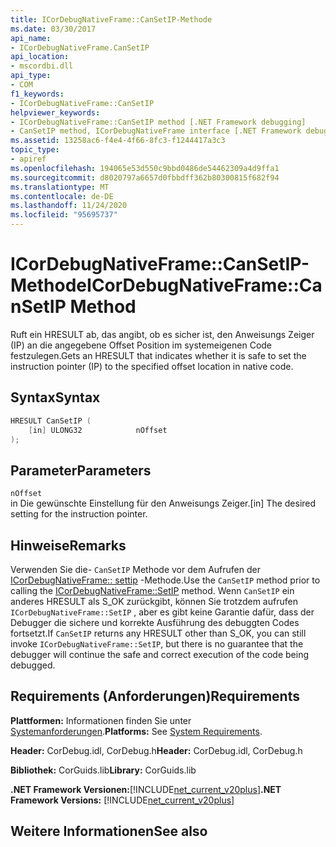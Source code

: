 ```yaml
---
title: ICorDebugNativeFrame::CanSetIP-Methode
ms.date: 03/30/2017
api_name:
- ICorDebugNativeFrame.CanSetIP
api_location:
- mscordbi.dll
api_type:
- COM
f1_keywords:
- ICorDebugNativeFrame::CanSetIP
helpviewer_keywords:
- ICorDebugNativeFrame::CanSetIP method [.NET Framework debugging]
- CanSetIP method, ICorDebugNativeFrame interface [.NET Framework debugging]
ms.assetid: 13258ac6-f4e4-4f66-8fc3-f1244417a3c3
topic_type:
- apiref
ms.openlocfilehash: 194065e53d550c9bbd0486de54462309a4d9ffa1
ms.sourcegitcommit: d8020797a6657d0fbbdff362b80300815f682f94
ms.translationtype: MT
ms.contentlocale: de-DE
ms.lasthandoff: 11/24/2020
ms.locfileid: "95695737"
---
```

# <a name="icordebugnativeframecansetip-method"></a><span data-ttu-id="86bd8-102">ICorDebugNativeFrame::CanSetIP-Methode</span><span class="sxs-lookup"><span data-stu-id="86bd8-102">ICorDebugNativeFrame::CanSetIP Method</span></span>

<span data-ttu-id="86bd8-103">Ruft ein HRESULT ab, das angibt, ob es sicher ist, den Anweisungs Zeiger (IP) an die angegebene Offset Position im systemeigenen Code festzulegen.</span><span class="sxs-lookup"><span data-stu-id="86bd8-103">Gets an HRESULT that indicates whether it is safe to set the instruction pointer (IP) to the specified offset location in native code.</span></span>  
  
## <a name="syntax"></a><span data-ttu-id="86bd8-104">Syntax</span><span class="sxs-lookup"><span data-stu-id="86bd8-104">Syntax</span></span>  
  
```cpp  
HRESULT CanSetIP (  
    [in] ULONG32            nOffset  
);  
```  
  
## <a name="parameters"></a><span data-ttu-id="86bd8-105">Parameter</span><span class="sxs-lookup"><span data-stu-id="86bd8-105">Parameters</span></span>  

 `nOffset`  
 <span data-ttu-id="86bd8-106">in Die gewünschte Einstellung für den Anweisungs Zeiger.</span><span class="sxs-lookup"><span data-stu-id="86bd8-106">[in] The desired setting for the instruction pointer.</span></span>  
  
## <a name="remarks"></a><span data-ttu-id="86bd8-107">Hinweise</span><span class="sxs-lookup"><span data-stu-id="86bd8-107">Remarks</span></span>  

 <span data-ttu-id="86bd8-108">Verwenden Sie die- `CanSetIP` Methode vor dem Aufrufen der [ICorDebugNativeFrame:: settip](icordebugnativeframe-setip-method.md) -Methode.</span><span class="sxs-lookup"><span data-stu-id="86bd8-108">Use the `CanSetIP` method prior to calling the [ICorDebugNativeFrame::SetIP](icordebugnativeframe-setip-method.md) method.</span></span> <span data-ttu-id="86bd8-109">Wenn `CanSetIP` ein anderes HRESULT als S_OK zurückgibt, können Sie trotzdem aufrufen `ICorDebugNativeFrame::SetIP` , aber es gibt keine Garantie dafür, dass der Debugger die sichere und korrekte Ausführung des debuggten Codes fortsetzt.</span><span class="sxs-lookup"><span data-stu-id="86bd8-109">If `CanSetIP` returns any HRESULT other than S_OK, you can still invoke `ICorDebugNativeFrame::SetIP`, but there is no guarantee that the debugger will continue the safe and correct execution of the code being debugged.</span></span>  
  
## <a name="requirements"></a><span data-ttu-id="86bd8-110">Requirements (Anforderungen)</span><span class="sxs-lookup"><span data-stu-id="86bd8-110">Requirements</span></span>  

 <span data-ttu-id="86bd8-111">**Plattformen:** Informationen finden Sie unter [Systemanforderungen](../../get-started/system-requirements.md).</span><span class="sxs-lookup"><span data-stu-id="86bd8-111">**Platforms:** See [System Requirements](../../get-started/system-requirements.md).</span></span>  
  
 <span data-ttu-id="86bd8-112">**Header:** CorDebug.idl, CorDebug.h</span><span class="sxs-lookup"><span data-stu-id="86bd8-112">**Header:** CorDebug.idl, CorDebug.h</span></span>  
  
 <span data-ttu-id="86bd8-113">**Bibliothek:** CorGuids.lib</span><span class="sxs-lookup"><span data-stu-id="86bd8-113">**Library:** CorGuids.lib</span></span>  
  
 <span data-ttu-id="86bd8-114">**.NET Framework Versionen:**[!INCLUDE[net_current_v20plus](../../../../includes/net-current-v20plus-md.md)]</span><span class="sxs-lookup"><span data-stu-id="86bd8-114">**.NET Framework Versions:** [!INCLUDE[net_current_v20plus](../../../../includes/net-current-v20plus-md.md)]</span></span>  
  
## <a name="see-also"></a><span data-ttu-id="86bd8-115">Weitere Informationen</span><span class="sxs-lookup"><span data-stu-id="86bd8-115">See also</span></span>
